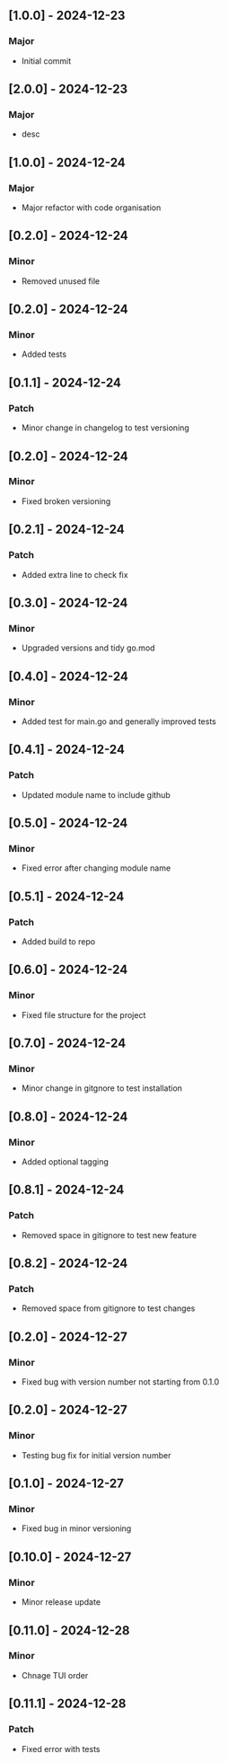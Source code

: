 
## [1.0.0] - 2024-12-23
### Major
- Initial commit

## [2.0.0] - 2024-12-23
### Major
- desc

## [1.0.0] - 2024-12-24
### Major
- Major refactor with code organisation

## [0.2.0] - 2024-12-24
### Minor
- Removed unused file

## [0.2.0] - 2024-12-24
### Minor
- Added tests

## [0.1.1] - 2024-12-24
### Patch
- Minor change in changelog to test versioning

## [0.2.0] - 2024-12-24
### Minor
- Fixed broken versioning

## [0.2.1] - 2024-12-24
### Patch
- Added extra line to check fix

## [0.3.0] - 2024-12-24
### Minor
- Upgraded versions and tidy go.mod

## [0.4.0] - 2024-12-24
### Minor
- Added test for main.go and generally improved tests

## [0.4.1] - 2024-12-24
### Patch
- Updated module name to include github

## [0.5.0] - 2024-12-24
### Minor
- Fixed error after changing module name

## [0.5.1] - 2024-12-24
### Patch
- Added build to repo

## [0.6.0] - 2024-12-24
### Minor
- Fixed file structure for the project

## [0.7.0] - 2024-12-24
### Minor
- Minor change in gitgnore to test installation

## [0.8.0] - 2024-12-24
### Minor
- Added optional tagging

## [0.8.1] - 2024-12-24
### Patch
- Removed space in gitignore to test new feature

## [0.8.2] - 2024-12-24
### Patch
- Removed space from gitignore to test changes

## [0.2.0] - 2024-12-27
### Minor
- Fixed bug with version number not starting from 0.1.0

## [0.2.0] - 2024-12-27
### Minor
- Testing bug fix for initial version number

## [0.1.0] - 2024-12-27
### Minor
- Fixed bug in minor versioning

## [0.10.0] - 2024-12-27
### Minor
- Minor release update

## [0.11.0] - 2024-12-28
### Minor
- Chnage TUI order

## [0.11.1] - 2024-12-28
### Patch
- Fixed error with tests
